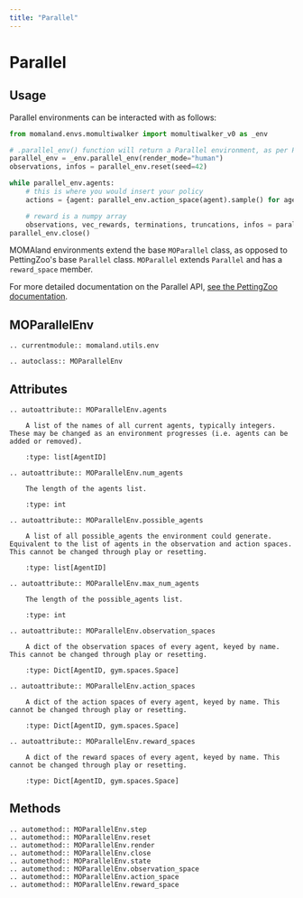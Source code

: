 ```yaml
---
title: "Parallel"
---
```


# Parallel
## Usage
Parallel environments can be interacted with as follows:

```python
from momaland.envs.momultiwalker import momultiwalker_v0 as _env

# .parallel_env() function will return a Parallel environment, as per PZ standard
parallel_env = _env.parallel_env(render_mode="human")
observations, infos = parallel_env.reset(seed=42)

while parallel_env.agents:
    # this is where you would insert your policy
    actions = {agent: parallel_env.action_space(agent).sample() for agent in parallel_env.agents}

    # reward is a numpy array
    observations, vec_rewards, terminations, truncations, infos = parallel_env.step(actions)
parallel_env.close()
```

MOMAland environments extend the base `MOParallel` class, as opposed to PettingZoo's base `Parallel` class. `MOParallel` extends `Parallel` and has a `reward_space` member.

For more detailed documentation on the Parallel API, [see the PettingZoo documentation](https://pettingzoo.farama.org/api/parallel/).

## MOParallelEnv
```{eval-rst}
.. currentmodule:: momaland.utils.env

.. autoclass:: MOParallelEnv
```
## Attributes
```{eval-rst}
.. autoattribute:: MOParallelEnv.agents

    A list of the names of all current agents, typically integers. These may be changed as an environment progresses (i.e. agents can be added or removed).

    :type: list[AgentID]

.. autoattribute:: MOParallelEnv.num_agents

    The length of the agents list.

    :type: int

.. autoattribute:: MOParallelEnv.possible_agents

    A list of all possible_agents the environment could generate. Equivalent to the list of agents in the observation and action spaces. This cannot be changed through play or resetting.

    :type: list[AgentID]

.. autoattribute:: MOParallelEnv.max_num_agents

    The length of the possible_agents list.

    :type: int

.. autoattribute:: MOParallelEnv.observation_spaces

    A dict of the observation spaces of every agent, keyed by name. This cannot be changed through play or resetting.

    :type: Dict[AgentID, gym.spaces.Space]

.. autoattribute:: MOParallelEnv.action_spaces

    A dict of the action spaces of every agent, keyed by name. This cannot be changed through play or resetting.

    :type: Dict[AgentID, gym.spaces.Space]

.. autoattribute:: MOParallelEnv.reward_spaces

    A dict of the reward spaces of every agent, keyed by name. This cannot be changed through play or resetting.

    :type: Dict[AgentID, gym.spaces.Space]
```

## Methods
```{eval-rst}
.. automethod:: MOParallelEnv.step
.. automethod:: MOParallelEnv.reset
.. automethod:: MOParallelEnv.render
.. automethod:: MOParallelEnv.close
.. automethod:: MOParallelEnv.state
.. automethod:: MOParallelEnv.observation_space
.. automethod:: MOParallelEnv.action_space
.. automethod:: MOParallelEnv.reward_space
```
